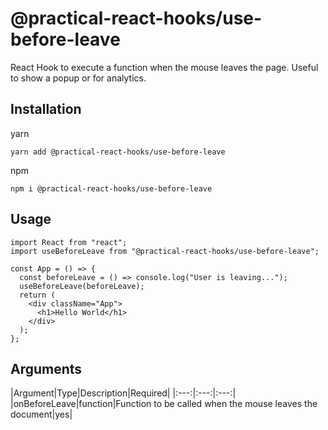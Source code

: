 # @practical-react-hooks/use-before-leave

React Hook to execute a function when the mouse leaves the page. Useful to show a popup or for analytics.

## Installation

yarn  
```
yarn add @practical-react-hooks/use-before-leave
```
  
npm
```  
npm i @practical-react-hooks/use-before-leave
```

## Usage
  
```
import React from "react";
import useBeforeLeave from "@practical-react-hooks/use-before-leave";

const App = () => {
  const beforeLeave = () => console.log("User is leaving...");
  useBeforeLeave(beforeLeave);
  return (
    <div className="App">
      <h1>Hello World</h1>
    </div>
  );
};
```

## Arguments
  
|Argument|Type|Description|Required|
|:---:|:---:|:---:|
|onBeforeLeave|function|Function to be called when the mouse leaves the document|yes|